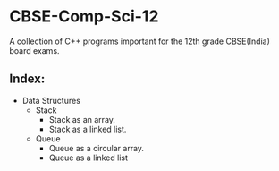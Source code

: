 # CBSE-Comp-Sci-12
A collection of C++ programs important for the 12th grade CBSE(India) board exams.

## Index:
* Data Structures
  * Stack
    * Stack as an array.
    * Stack as a linked list.
  * Queue
    * Queue as a circular array.
    * Queue as a linked list
